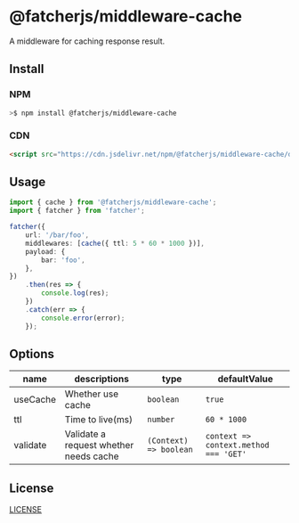 # @fatcherjs/middleware-cache

A middleware for caching response result.

## Install

### NPM

```bash
>$ npm install @fatcherjs/middleware-cache
```

### CDN

```html
<script src="https://cdn.jsdelivr.net/npm/@fatcherjs/middleware-cache/dist/cache.min.js"></script>
```

## Usage

```ts
import { cache } from '@fatcherjs/middleware-cache';
import { fatcher } from 'fatcher';

fatcher({
    url: '/bar/foo',
    middlewares: [cache({ ttl: 5 * 60 * 1000 })],
    payload: {
        bar: 'foo',
    },
})
    .then(res => {
        console.log(res);
    })
    .catch(err => {
        console.error(error);
    });
```

## Options

| name     | descriptions                           | type                   | defaultValue                          |
| -------- | -------------------------------------- | ---------------------- | ------------------------------------- |
| useCache | Whether use cache                      | `boolean`              | `true`                                |
| ttl      | Time to live(ms)                       | `number`               | `60 * 1000`                           |
| validate | Validate a request whether needs cache | `(Context) => boolean` | `context => context.method === 'GET'` |

## License

[LICENSE](https://github.com/fatcherjs/fatcher/blob/master/LICENSE)
